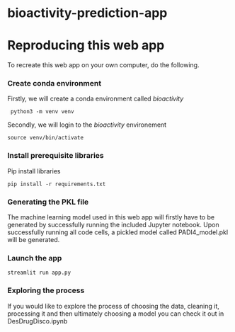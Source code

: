 # bioactivity-prediction-app

# Reproducing this web app
To recreate this web app on your own computer, do the following.

### Create conda environment
Firstly, we will create a conda environment called *bioactivity*
```
 python3 -m venv venv
```
Secondly, we will login to the *bioactivity* environement
```
source venv/bin/activate
```
### Install prerequisite libraries

Pip install libraries
```
pip install -r requirements.txt
```

### Generating the PKL file

The machine learning model used in this web app will firstly have to be generated by successfully running the included Jupyter notebook. Upon successfully running all code cells, a pickled model called PADI4_model.pkl will be generated.

###  Launch the app

```
streamlit run app.py
```

### Exploring the process

If you would like to explore the process of choosing the data, cleaning it, processing it and then ultimately choosing a model you can check it out in DesDrugDisco.ipynb
